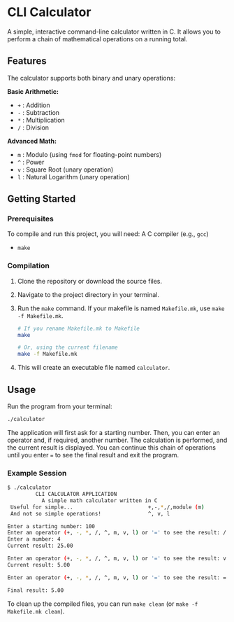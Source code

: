 # CLI Calculator

A simple, interactive command-line calculator written in C. It allows you to perform a chain of mathematical operations on a running total.

## Features

The calculator supports both binary and unary operations:

**Basic Arithmetic:**

* `+` : Addition
* `-` : Subtraction
* `*` : Multiplication
* `/` : Division

**Advanced Math:**

* `m` : Modulo (using `fmod` for floating-point numbers)
* `^` : Power
* `v` : Square Root (unary operation)
* `l` : Natural Logarithm (unary operation)

## Getting Started

### Prerequisites

To compile and run this project, you will need:
A C compiler (e.g., `gcc`)

* `make`

### Compilation

1. Clone the repository or download the source files.
2. Navigate to the project directory in your terminal.
3. Run the `make` command. If your makefile is named `Makefile.mk`, use `make -f Makefile.mk`.

    ```bash
    # If you rename Makefile.mk to Makefile
    make

    # Or, using the current filename
    make -f Makefile.mk
    ```

4. This will create an executable file named `calculator`.

## Usage

Run the program from your terminal:

```bash
./calculator
```

The application will first ask for a starting number. Then, you can enter an operator and, if required, another number. The calculation is performed, and the current result is displayed. You can continue this chain of operations until you enter `=` to see the final result and exit the program.

### Example Session

```bash
$ ./calculator
         CLI CALCULATOR APPLICATION
           A simple math calculator written in C
 Useful for simple...                        +,-,*,/,module (m)
 And not so simple operations!               ^, v, l

Enter a starting number: 100
Enter an operator (+, -, *, /, ^, m, v, l) or '=' to see the result: /
Enter a number: 4
Current result: 25.00

Enter an operator (+, -, *, /, ^, m, v, l) or '=' to see the result: v
Current result: 5.00

Enter an operator (+, -, *, /, ^, m, v, l) or '=' to see the result: =

Final result: 5.00
```

To clean up the compiled files, you can run `make clean` (or `make -f Makefile.mk clean`).
